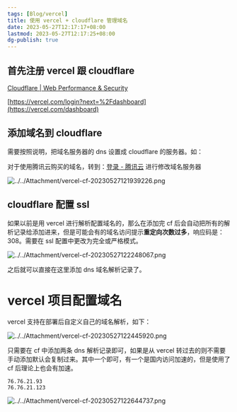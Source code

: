 ```yaml
---
tags: [Blog/vercel]
title: 使用 vercel + cloudflare 管理域名
date: 2023-05-27T12:17:17+08:00
lastmod: 2023-05-27T12:17:25+08:00
dg-publish: true
---
```


## 首先注册 vercel 跟 cloudflare

[Cloudflare | Web Performance & Security](https://dash.cloudflare.com/)

[https://vercel.com/login?next=%2Fdashboard](https://vercel.com/dashboard)

## 添加域名到 cloudflare 

需要按照说明，把域名服务器的 dns 设置成 cloudflare 的服务器。如：

对于使用腾讯云购买的域名，转到：[登录 - 腾讯云](https://console.cloud.tencent.com/domain/all-domain) 进行修改域名服务器

![../../Attachment/vercel-cf-20230527121939226.png](/img/user/Attachment/vercel-cf-20230527121939226.png)

## cloudflare 配置 ssl

如果以前是用 vercel 进行解析配置域名的，那么在添加完 cf 后会自动把所有的解析记录给添加进来，但是可能会有的域名访问提示**重定向次数过多**，响应码是：308。需要在 ssl 配置中更改为完全或严格模式。

![../../Attachment/vercel-cf-20230527122248067.png](/img/user/Attachment/vercel-cf-20230527122248067.png)

之后就可以直接在这里添加 dns 域名解析记录了。
# vercel 项目配置域名

vercel 支持在部署后自定义自己的域名解析，如下：

![../../Attachment/vercel-cf-20230527122445920.png](/img/user/Attachment/vercel-cf-20230527122445920.png)


只需要在 cf 中添加两条 dns 解析记录即可，如果是从 vercel 转过去的则不需要手动添加默认会复制过来。其中一个即可，有一个是国内访问加速的，但是使用了 cf 后理论上也会有加速。


```
76.76.21.93
76.76.21.123
```


![../../Attachment/vercel-cf-20230527122644737.png](/img/user/Attachment/vercel-cf-20230527122644737.png)

